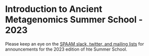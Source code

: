 # Introduction to Ancient Metagenomics Summer School - 2023

Please keep an eye on the [SPAAM slack, twitter, and mailing lists](https://spaam-community.github.io/about/) for announcements for the 2023 edition of hte Summer School.
